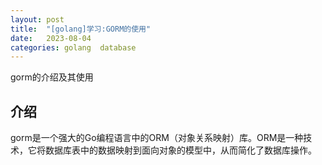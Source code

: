 ```yaml
---
layout: post
title:  "[golang]学习:GORM的使用"
date:   2023-08-04
categories: golang	database
---
```


gorm的介绍及其使用

## 介绍

gorm是一个强大的Go编程语言中的ORM（对象关系映射）库。ORM是一种技术，它将数据库表中的数据映射到面向对象的模型中，从而简化了数据库操作。
